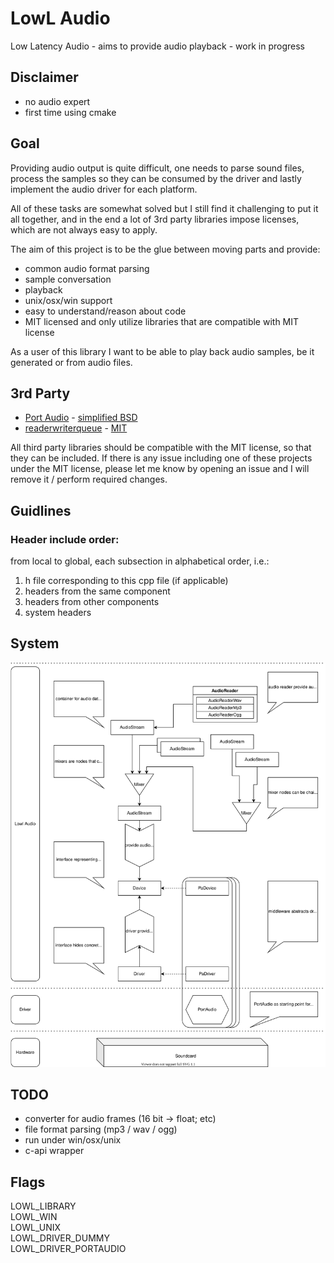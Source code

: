 LowL Audio
===
Low Latency Audio - aims to provide audio playback - work in progress

## Disclaimer
- no audio expert
- first time using cmake

## Goal
Providing audio output is quite difficult, one needs to parse sound files, 
process the samples so they can be consumed by the driver and lastly 
implement the audio driver for each platform.

All of these tasks are somewhat solved but I still find it challenging to
put it all together, and in the end a lot of 3rd party libraries impose licenses,
which are not always easy to apply.

The aim of this project is to be the glue between moving parts and provide:
- common audio format parsing
- sample conversation
- playback
- unix/osx/win support
- easy to understand/reason about code
- MIT licensed and only utilize libraries that are compatible with MIT license

As a user of this library I want to be able to play back audio samples, be it generated or from audio files.


## 3rd Party
- [Port Audio](https://github.com/PortAudio/portaudio) - [simplified BSD](https://github.com/cameron314/readerwriterqueue/blob/master/LICENSE.md)
- [readerwriterqueue](https://github.com/cameron314/readerwriterqueue) - [MIT](https://github.com/PortAudio/portaudio/blob/master/LICENSE.txt)

All third party libraries should be compatible with the MIT license,
so that they can be included.
If there is any issue including one of these projects under the MIT license,
please let me know by opening an issue and I will remove it / perform required changes.

## Guidlines

### Header include order:
from local to global, each subsection in alphabetical order, i.e.:
1) h file corresponding to this cpp file (if applicable)
2) headers from the same component
3) headers from other components
4) system headers

## System
![alt text](./doc/system.svg)

## TODO
- converter for audio frames (16 bit -> float; etc)
- file format parsing (mp3 / wav / ogg)
- run under win/osx/unix
- c-api wrapper

## Flags
LOWL_LIBRARY  
LOWL_WIN  
LOWL_UNIX  
LOWL_DRIVER_DUMMY  
LOWL_DRIVER_PORTAUDIO



